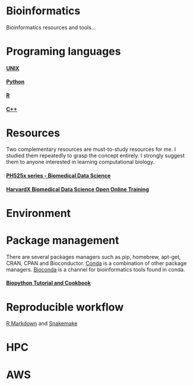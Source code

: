 # Bioinformatics
Bioinformatics resources and tools...

# Programing languages
#### [UNIX]()
#### [Python]()
#### [R]()
#### [C++]()

# 

# Resources
Two complementary resources are must-to-study resources for me. I studied them repeatedly to grasp the concept entirely. I strongly suggest them to anyone interested in learning computational biology. 
#### [PH525x series - Biomedical Data Science](http://genomicsclass.github.io/book/)
#### [HarvardX Biomedical Data Science Open Online Training](http://rafalab.github.io/pages/harvardx.html)  

# Environment


# Package management
There are several packages managers such as pip, homebrew, apt-get, CRAN, CPAN and Bioconductor. [Conda](https://bioconda.github.io/tutorials/gcb2020.html#what-exactly-is-conda) is a combination of other package managers. [Bioconda](https://bioconda.github.io/index.html) is a channel for bioinformatics tools found in conda.   
#### [Biopython Tutorial and Cookbook](http://biopython.org/DIST/docs/tutorial/Tutorial.html)

# Reproducible workflow
[R Markdown]() and [Snakemake]()

# HPC

# AWS

# 
